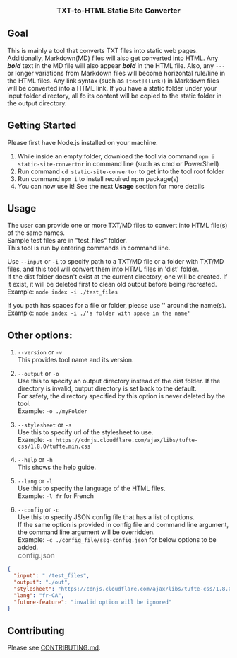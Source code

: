 <h3 align="center">TXT-to-HTML Static Site Converter</h3>

## Goal

This is mainly a tool that converts TXT files into static web pages. Additionally, Markdown(MD) files will also get converted into HTML. Any **_bold_** text in the MD file will also appear **_bold_** in the HTML file. Also, any `---` or longer variations from Markdown files will become horizontal rule/line in the HTML files.
Any link syntax (such as `[text](link)`) in Markdown files will be converted into a HTML link.
If you have a static folder under your input folder directory, all fo its content will be copied to the static folder in the output directory.

## Getting Started

Please first have Node.js installed on your machine.

1. While inside an empty folder, download the tool via command `npm i static-site-convertor` in command line (such as cmd or PowerShell)
2. Run command `cd static-site-convertor` to get into the tool root folder
3. Run command `npm i` to install required npm package(s)
4. You can now use it! See the next **Usage** section for more details

## Usage

The user can provide one or more TXT/MD files to convert into HTML file(s) of the same names.<br />
Sample test files are in "test_files" folder.<br />
This tool is run by entering commands in command line.<br />

Use `--input` or `-i` to specify path to a TXT/MD file or a folder with TXT/MD files, and this tool will convert them into HTML files in 'dist' folder.<br />
If the dist folder doesn't exist at the current directory, one will be created. If it exist, it will be deleted first to clean old output before being recreated.<br />
Example: `node index -i ./test_files`

If you path has spaces for a file or folder, please use '' around the name(s).<br />
Example: `node index -i ./'a folder with space in the name'`

## Other options:

1. `--version` or `-v`<br />
   This provides tool name and its version.

2. `--output` or `-o`<br />
   Use this to specify an output directory instead of the dist folder. If the directory is invalid, output directory is set back to the default.<br />
   For safety, the directory specified by this option is never deleted by the tool.<br />
   Example: `-o ./myFolder`

3. `--stylesheet` or `-s`<br />
   Use this to specify url of the stylesheet to use.<br />
   Example: `-s https://cdnjs.cloudflare.com/ajax/libs/tufte-css/1.8.0/tufte.min.css`

4. `--help` or `-h`<br />
   This shows the help guide.

5. `--lang` or `-l`<br />
   Use this to specify the language of the HTML files.<br />
   Example: `-l fr` for French

6. `--config` or `-c`<br />
   Use this to specify JSON config file that has a list of options.<br />
   If the same option is provided in config file and command line argument, the command line argument will be overridden.<br />
   Example: `-c ./config_file/ssg-config.json` for below options to be added.<br />
   <span style="color:dimgray;;font-size:16px">config.json</span>

```json
{
  "input": "./test_files",
  "output": "./out",
  "stylesheet": "https://cdnjs.cloudflare.com/ajax/libs/tufte-css/1.8.0/tufte.min.css",
  "lang": "fr-CA",
  "future-feature": "invalid option will be ignored"
}
```

## Contributing

Please see [CONTRIBUTING.md](https://github.com/cychu42/staticSiteCon/blob/main/CONTRIBUTING.md).
